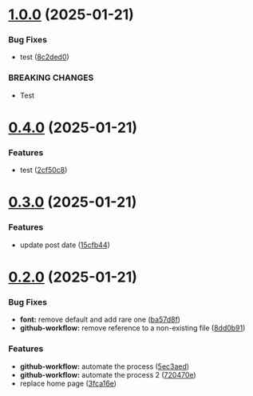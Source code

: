 # [1.0.0](https://github.com/dicadev/test-release-please/compare/v0.4.0...v1.0.0) (2025-01-21)


### Bug Fixes

* test ([8c2ded0](https://github.com/dicadev/test-release-please/commit/8c2ded0581dfc63a887d91e8a565d84c42b0357f))


### BREAKING CHANGES

* Test



# [0.4.0](https://github.com/dicadev/test-release-please/compare/v0.3.0...v0.4.0) (2025-01-21)


### Features

* test ([2cf50c8](https://github.com/dicadev/test-release-please/commit/2cf50c835a625c23b3f6b0db2739ac46197ae323))



# [0.3.0](https://github.com/dicadev/test-release-please/compare/v0.2.0...v0.3.0) (2025-01-21)


### Features

* update post date ([15cfb44](https://github.com/dicadev/test-release-please/commit/15cfb446d00b77da35696057f2799ef379e371a2))



# [0.2.0](https://github.com/dicadev/test-release-please/compare/3fca16e7d9704b2bd06ff7ae0b25a732459befc6...v0.2.0) (2025-01-21)


### Bug Fixes

* **font:** remove default and add rare one ([ba57d8f](https://github.com/dicadev/test-release-please/commit/ba57d8f89bad807594a6c3cc5746b5a75bf06679))
* **github-workflow:** remove reference to a non-existing file ([8dd0b91](https://github.com/dicadev/test-release-please/commit/8dd0b915e510af8416f30eddb57f18f731feda75))


### Features

* **github-workflow:** automate the process ([5ec3aed](https://github.com/dicadev/test-release-please/commit/5ec3aed3bb00a43e30a2285268b1313cfb71264e))
* **github-workflow:** automate the process 2 ([720470e](https://github.com/dicadev/test-release-please/commit/720470e05cd05dd6c57d3a7c444f7bf13a0c2cda))
* replace home page ([3fca16e](https://github.com/dicadev/test-release-please/commit/3fca16e7d9704b2bd06ff7ae0b25a732459befc6))



